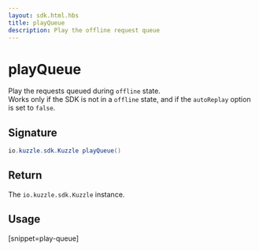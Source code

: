 ```yaml
---
layout: sdk.html.hbs
title: playQueue
description: Play the offline request queue
---
```


# playQueue

Play the requests queued during `offline` state.  
Works only if the SDK is not in a `offline` state, and if the `autoReplay` option is set to `false`.

## Signature

```java
io.kuzzle.sdk.Kuzzle playQueue()
```

## Return

The `io.kuzzle.sdk.Kuzzle` instance.

## Usage

[snippet=play-queue]
